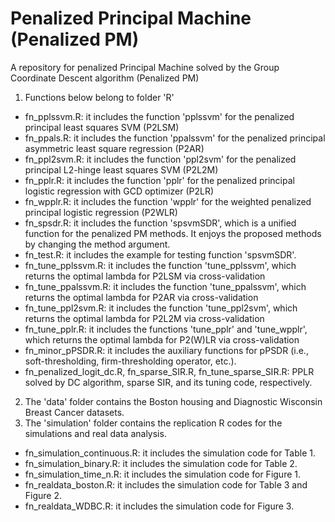 # Penalized Principal Machine (Penalized PM)
A repository for penalized Principal Machine solved by the Group Coordinate Descent algorithm (Penalized PM)

1. Functions below belong to folder 'R'
- fn_pplssvm.R: it includes the function 'pplssvm' for the penalized principal least squares SVM (P2LSM)
- fn_ppals.R: it includes the function 'ppalssvm' for the penalized principal asymmetric least square regression (P2AR)
- fn_ppl2svm.R: it includes the function 'ppl2svm' for the penalized principal L2-hinge least squares SVM (P2L2M)
- fn_pplr.R: it includes the function 'pplr' for the penalized principal logistic regression with GCD optimizer (P2LR)
- fn_wpplr.R: it includes the function 'wpplr' for the weighted penalized principal logistic regression (P2WLR)
- fn_spsdr.R: it includes the function 'spsvmSDR', which is a unified function for the penalized PM methods. It enjoys the proposed methods by changing the method argument.
- fn_test.R: it includes the example for testing function 'spsvmSDR'.
- fn_tune_pplssvm.R: it includes the function 'tune_pplssvm', which returns the optimal lambda for P2LSM via cross-validation
- fn_tune_ppalssvm.R: it includes the function 'tune_ppalssvm', which returns the optimal lambda for P2AR via cross-validation
- fn_tune_ppl2svm.R: it includes the function 'tune_ppl2svm', which returns the optimal lambda for P2L2M via cross-validation
- fn_tune_pplr.R: it includes the functions 'tune_pplr' and 'tune_wpplr', which returns the optimal lambda for P2(W)LR via cross-validation
- fn_minor_pPSDR.R: it includes the auxiliary functions for pPSDR (i.e., soft-thresholding, firm-thresholding operator, etc.).
- fn_penalized_logit_dc.R, fn_sparse_SIR.R, fn_tune_sparse_SIR.R: PPLR solved by DC algorithm, sparse SIR, and its tuning code, respectively.
2. The 'data' folder contains the Boston housing and Diagnostic Wisconsin Breast Cancer datasets.
3. The 'simulation' folder contains the replication R codes for the simulations and real data analysis.
  - fn_simulation_continuous.R: it includes the simulation code for Table 1.
  - fn_simulation_binary.R: it includes the simulation code for Table 2.
  - fn_simulation_time_n.R: it includes the simulation code for Figure 1.
  - fn_realdata_boston.R: it includes the simulation code for Table 3 and Figure 2.
  - fn_realdata_WDBC.R: it includes the simulation code for Figure 3.
  
